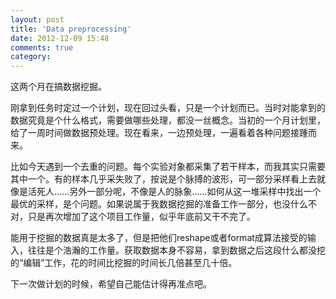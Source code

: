 ```yaml
---
layout: post
title: 'Data preprocessing'
date: 2012-12-09 15:48
comments: true
category: 
---
```

    

这两个月在搞数据挖掘。

刚拿到任务时定过一个计划，现在回过头看，只是一个计划而已。当时对能拿到的数据究竟是个什么格式，需要做哪些处理，都没一丝概念。当初的一个月计划里，给了一周时间做数据预处理。现在看来，一边预处理，一遍看着各种问题接踵而来。

比如今天遇到一个去重的问题。每个实验对象都采集了若干样本，而我其实只需要其中一个。有的样本几乎采失败了，按说是个脉搏的波形，可一部分采样看上去就像是活死人……另外一部分呢，不像是人的脉象……如何从这一堆采样中找出一个最优的采样，是个问题。如果说属于我数据挖掘的准备工作一部分，也没什么不对，只是再次增加了这个项目工作量，似乎年底前又干不完了。

能用于挖掘的数据真是太多了，但是把他们reshape或者format成算法接受的输入，往往是个浩瀚的工作量。获取数据本身不容易，拿到数据之后这段什么都没挖的“编辑”工作，花的时间比挖掘的时间长几倍甚至几十倍。

下一次做计划的时候，希望自己能估计得再准点吧。